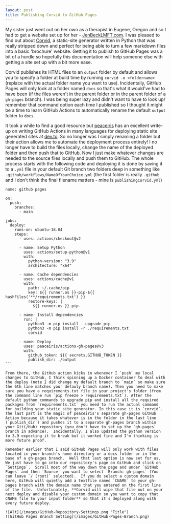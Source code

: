 ```yaml
---
layout: post
title: Publishing Corvid to GitHub Pages
---
```


My sister just went out on her own as a therapist in Eugene, Oregon and so I had to get a website set up for her - [JenBeckLMFT.com](http://www.JenBeckLMFT.com). I was pleased to find out about [Corvid](https://github.com/di/corvid), a static-site generator written in Python that was really stripped down and perfect for being able to turn a few markdown files into a basic 'brochure' website. Getting it to publish to GitHub Pages was a bit of a hurdle so hopefully this documentation will help someone else with getting a site set up with a bit more ease.

Corvid publishes its HTML files to an `output` folder by default and allows you to specify a folder at build time by running `corvid -o <foldername>` (replace <foldername> with the actual folder name you want to use). Incidentally, GitHub Pages will only look at a folder named `docs` so that's what it would've had to have been (if the files weren't in the parent folder or in the parent folder of a `gh-pages` branch). I was being super lazy and didn't want to have to look up/ remember that command option each time I published so I thought it might be a time to learn GitHub Actions to automatically rename the default `output` folder to `docs`.

It took a while to find a good resource but [peaceiris](https://twitter.com/piris314) has an excellent write-up on writing GitHub Actions in many languages for deploying static site generated sites at [dev.to](https://dev.to/peaceiris/deploy-to-github-pages-with-github-actions-for-static-site-generator-1mo6). So no longer was I simply renaming a folder but their action allows me to automate the deployment process entirely! I no longer have to build the files locally, change the name of the deployed folder and then push that to GitHub. Now I just make whatever changes are needed to the source files locally and push them to GitHub. The whole process starts with the following code and deploying it is done by saving it to a `.yml` file in your default Git branch two folders deep in something like `.github/workflows/NameOfYourChoice.yml` (the first folder is really `.github` and I don't think the final filename matters - mine is `publishingCorvid.yml`)

````
name: github pages

on:
  push:
    branches:
      - main

jobs:
  deploy:
    runs-on: ubuntu-18.04
    steps:
      - uses: actions/checkout@v2

      - name: Setup Python
        uses: actions/setup-python@v1
        with:
          python-version: "3.9"
          architecture: "x64"

      - name: Cache dependencies
        uses: actions/cache@v1
        with:
          path: ~/.cache/pip
          key: ${{ runner.os }}-pip-${{ hashFiles('**/requirements.txt') }}
          restore-keys: |
            ${{ runner.os }}-pip-

      - name: Install dependencies
        run: |
          python3 -m pip install --upgrade pip
          python3 -m pip install -r ./requirements.txt
          corvid

      - name: Deploy
        uses: peaceiris/actions-gh-pages@v3
        with:
          github_token: ${{ secrets.GITHUB_TOKEN }}
          publish_dir: ./output
```

From there, the GitHub action kicks in whenever I `push` my local changes to GitHub, I think spinning up a Docker container to deal with the deploy (note I did change my default branch to `main` so make sure the 6th line matches your defauly branch name). Then you need to make sure you have a requirements.txt file in your project's folder (from the command line run `pip freeze > requirements.txt`). After the default python commands to upgrade pip and install all the required packages from `requirements.txt` you need to run the actual command for building your static site generator. In this case it is `corvid`.  The last part is the magic of peaceiris's separate gh-pages GitHub Action because it takes whatever is in the folder in the last line (`publish_dir`) and pushes it to a separate gh-pages branch within your Git(/Hub) repository (you don't have to set up the `gh-pages` branch in advance).  Incidentally, I also updated the python version to 3.9 expecting it to break but it worked fine and I'm thinking is more future proof.

Remember earlier that I said GitHub Pages will only work with files located in your branch's home directory or a docs folder or in the base of a gh-pages branch.  Well that last option is now set for us.  We just have to go into our repository's page on GitHub and click on `Settings`.  Scroll most of the way down the page and under `GitHub Pages` and then `Source` you want to select `Branch: gh-pages` (You can leave `/ (root)` selected).  If you do select a custom domain here, GitHub will quietly add a textfile named `CNAME` to your gh-pages branch with the domain name that you entered on the first line of the file.  Unfortunately, **Corvid will wipe that file out on your next deploy and disable your custom domain so you want to copy that CNAME file to your input folder** so that it's deployed along with every future deploy.

![Alt](/images/GitHub-Repository-Settings.png "Title")
![GitHub Pages Branch Setting](/images/GitHub-Pages-Branch.png)
````
